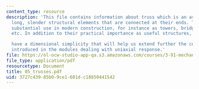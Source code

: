 ```yaml
---
content_type: resource
description: 'This file contains information about truss which is an assemblage of
  long, slender structural elements that are connected at their ends. Trusses ?nd
  substantial use in modern construction, for instance as towers, bridges, sca?olding,
  etc. In addition to their practical importance as useful structures, truss elements

  have a dimensional simplicity that will help us extend further the concepts of mechanics
  introduced in the modules dealing with uniaxial response.'
file: https://ol-ocw-studio-app-qa.s3.amazonaws.com/courses/3-91-mechanical-behavior-of-plastics-spring-2007/3727c43985b09ce1601dc18850441542_05_trusses.pdf
file_type: application/pdf
resourcetype: Document
title: 05_trusses.pdf
uid: 3727c439-85b0-9ce1-601d-c18850441542
---
```

